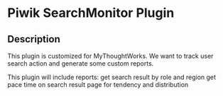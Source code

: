 # Piwik SearchMonitor Plugin

## Description

This plugin is customized for MyThoughtWorks. We want to track user search action and generate some custom reports.

This plugin will include reports:
get search result by role and region
get pace time on search result page for tendency and distribution


